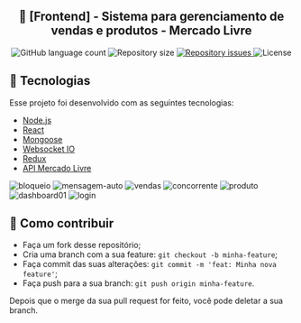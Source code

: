<h2 align="center">
  🚀 [Frontend] - Sistema para gerenciamento de vendas e produtos - Mercado Livre
</h2>

<p align="center">
  <img alt="GitHub language count" src="https://img.shields.io/github/languages/count/FelipeDeveloperFullStack/SISIML_CLIENT">

  <img alt="Repository size" src="https://img.shields.io/github/repo-size/FelipeDeveloperFullStack/SISIML_CLIENT">

  <a href="https://github.com/FelipeDeveloperFullStack/SISIML_CLIENT/issues">
    <img alt="Repository issues" src="https://img.shields.io/github/issues/FelipeDeveloperFullStack/SISIML_CLIENT">
  </a>

  <img alt="License" src="https://img.shields.io/badge/license-MIT-brightgreen">
</p>

## :rocket: Tecnologias

Esse projeto foi desenvolvido com as seguintes tecnologias:

- [Node.js](https://nodejs.org/en/)
- [React](https://reactjs.org)
- [Mongoose](https://mongoosejs.com/)
- [Websocket IO](https://socket.io/)
- [Redux](https://redux.js.org/)
- [API Mercado Livre](https://developers.mercadolivre.com.br/)

![bloqueio](https://user-images.githubusercontent.com/9463295/100174712-b4a61280-2eab-11eb-825a-9098cdf2f8e3.PNG)
![mensagem-auto](https://user-images.githubusercontent.com/9463295/100174714-b5d73f80-2eab-11eb-968c-cc28199c4536.PNG)
![vendas](https://user-images.githubusercontent.com/9463295/100174716-b5d73f80-2eab-11eb-8ed7-21c7f7e21167.PNG)
![concorrente](https://user-images.githubusercontent.com/9463295/100174718-b66fd600-2eab-11eb-9aa5-6caa1d39b460.PNG)
![produto](https://user-images.githubusercontent.com/9463295/100174720-b66fd600-2eab-11eb-8244-a6320681debe.PNG)
![dashboard01](https://user-images.githubusercontent.com/9463295/100174722-b7086c80-2eab-11eb-975d-19945dad64c8.PNG)
![login](https://user-images.githubusercontent.com/9463295/100174723-b7086c80-2eab-11eb-99aa-868f0a427ea2.png)

## 🤔 Como contribuir

- Faça um fork desse repositório;
- Cria uma branch com a sua feature: `git checkout -b minha-feature`;
- Faça commit das suas alterações: `git commit -m 'feat: Minha nova feature'`;
- Faça push para a sua branch: `git push origin minha-feature`.

Depois que o merge da sua pull request for feito, você pode deletar a sua branch.
